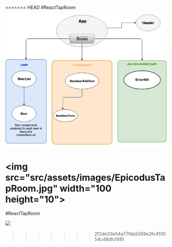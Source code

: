 <<<<<<< HEAD
#ReactTapRoom

![](src/assets/images/EpicodusTapRoom.jpg)

<img src="src/assets/images/EpicodusTapRoom.jpg" width="100 height="10">
=======
#ReactTapRoom

![](src/assets/image/EpicodusTapRoom.pdf.jpg)
>>>>>>> 2f2de33e54a77fda2d59e2fc451054c48dfcf481
